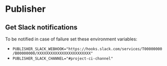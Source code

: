 # Publisher

## Get Slack notifications

To be notified in case of failure set these environment variables:

- `PUBLISHER_SLACK_WEBHOOK="https://hooks.slack.com/services/T00000000/B00000000/XXXXXXXXXXXXXXXXXXXXXXXX"`
- `PUBLISHER_SLACK_CHANNEL="#project-ci-channel"`

